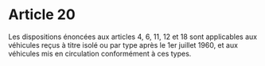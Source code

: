 # Article 20

Les dispositions énoncées aux articles 4, 6, 11, 12 et 18 sont applicables aux véhicules reçus à titre isolé ou par type après le 1er juillet 1960, et aux véhicules mis en circulation conformément à ces types.
